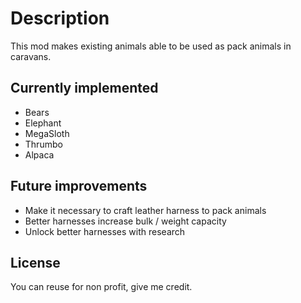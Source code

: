 # Description

This mod makes existing animals able to be used as pack animals in caravans.

## Currently implemented

 - Bears
 - Elephant
 - MegaSloth
 - Thrumbo
 - Alpaca

 ## Future improvements

 - Make it necessary to craft leather harness to pack animals
 - Better harnesses increase bulk / weight capacity
 - Unlock better harnesses with research

 ## License

 You can reuse for non profit, give me credit.
 